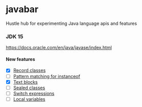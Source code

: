 # javabar
Hustle hub for experimenting Java language apis and features

### JDK 15
https://docs.oracle.com/en/java/javase/index.html
#### New features
* [x] [Record classes](https://openjdk.java.net/jeps/384)
* [ ] [Pattern matching for instanceof](https://openjdk.java.net/jeps/375)
* [x] [Text blocks](https://openjdk.java.net/jeps/378)
* [ ] [Sealed classes](https://openjdk.java.net/jeps/360)
* [ ] [Switch expressions](https://openjdk.java.net/jeps/361)
* [ ] [Local variables](https://openjdk.java.net/jeps/286)